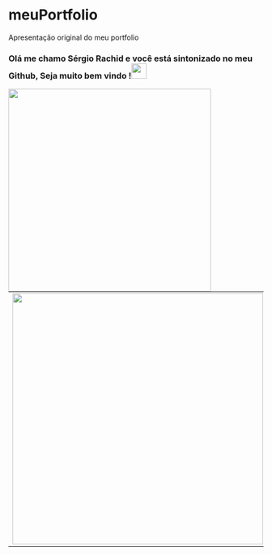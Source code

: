 # meuPortfolio
Apresentação original do meu portfolio 
### Olá me chamo Sérgio Rachid e você está sintonizado no meu Github, Seja muito bem vindo !<img src="C:\Users\rachi\Dropbox\My PC (LAPTOP-3PRBO4KP)\Documents\Projeto VS Code" width="30px"></h2>
<center>
<table>
    <tr>
        <img width="400px" align="left" src="https://github-readme-stats.vercel.app/api/top-langs/?username=RachidSr3&hide=html&layout=compact&theme=buefy" /></td>
        <td><img width="495px" align="left" src="https://github-readme-stats.vercel.app/api?username=RachidSr3&theme=buefy"/></td>
    </tr>   
</table>
</center>  
